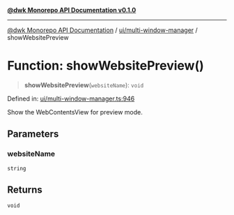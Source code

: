 [**@dwk Monorepo API Documentation v0.1.0**](../../../README.md)

---

[@dwk Monorepo API Documentation](../../../README.md) / [ui/multi-window-manager](../README.md) / showWebsitePreview

# Function: showWebsitePreview()

> **showWebsitePreview**(`websiteName`): `void`

Defined in: [ui/multi-window-manager.ts:946](https://github.com/Anglesite/anglesite/blob/97bc711271b9559b54e48a9e5995ecc7ba9204f9/anglesite/app/ui/multi-window-manager.ts#L946)

Show the WebContentsView for preview mode.

## Parameters

### websiteName

`string`

## Returns

`void`
